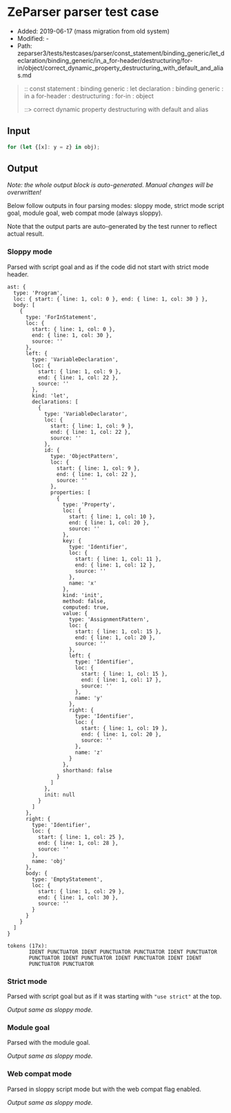 # ZeParser parser test case

- Added: 2019-06-17 (mass migration from old system)
- Modified: -
- Path: zeparser3/tests/testcases/parser/const_statement/binding_generic/let_declaration/binding_generic/in_a_for-header/destructuring/for-in/object/correct_dynamic_property_destructuring_with_default_and_alias.md

> :: const statement : binding generic : let declaration : binding generic : in a for-header : destructuring : for-in : object
>
> ::> correct dynamic property destructuring with default and alias

## Input

`````js
for (let {[x]: y = z} in obj);
`````

## Output

_Note: the whole output block is auto-generated. Manual changes will be overwritten!_

Below follow outputs in four parsing modes: sloppy mode, strict mode script goal, module goal, web compat mode (always sloppy).

Note that the output parts are auto-generated by the test runner to reflect actual result.

### Sloppy mode

Parsed with script goal and as if the code did not start with strict mode header.

`````
ast: {
  type: 'Program',
  loc: { start: { line: 1, col: 0 }, end: { line: 1, col: 30 } },
  body: [
    {
      type: 'ForInStatement',
      loc: {
        start: { line: 1, col: 0 },
        end: { line: 1, col: 30 },
        source: ''
      },
      left: {
        type: 'VariableDeclaration',
        loc: {
          start: { line: 1, col: 9 },
          end: { line: 1, col: 22 },
          source: ''
        },
        kind: 'let',
        declarations: [
          {
            type: 'VariableDeclarator',
            loc: {
              start: { line: 1, col: 9 },
              end: { line: 1, col: 22 },
              source: ''
            },
            id: {
              type: 'ObjectPattern',
              loc: {
                start: { line: 1, col: 9 },
                end: { line: 1, col: 22 },
                source: ''
              },
              properties: [
                {
                  type: 'Property',
                  loc: {
                    start: { line: 1, col: 10 },
                    end: { line: 1, col: 20 },
                    source: ''
                  },
                  key: {
                    type: 'Identifier',
                    loc: {
                      start: { line: 1, col: 11 },
                      end: { line: 1, col: 12 },
                      source: ''
                    },
                    name: 'x'
                  },
                  kind: 'init',
                  method: false,
                  computed: true,
                  value: {
                    type: 'AssignmentPattern',
                    loc: {
                      start: { line: 1, col: 15 },
                      end: { line: 1, col: 20 },
                      source: ''
                    },
                    left: {
                      type: 'Identifier',
                      loc: {
                        start: { line: 1, col: 15 },
                        end: { line: 1, col: 17 },
                        source: ''
                      },
                      name: 'y'
                    },
                    right: {
                      type: 'Identifier',
                      loc: {
                        start: { line: 1, col: 19 },
                        end: { line: 1, col: 20 },
                        source: ''
                      },
                      name: 'z'
                    }
                  },
                  shorthand: false
                }
              ]
            },
            init: null
          }
        ]
      },
      right: {
        type: 'Identifier',
        loc: {
          start: { line: 1, col: 25 },
          end: { line: 1, col: 28 },
          source: ''
        },
        name: 'obj'
      },
      body: {
        type: 'EmptyStatement',
        loc: {
          start: { line: 1, col: 29 },
          end: { line: 1, col: 30 },
          source: ''
        }
      }
    }
  ]
}

tokens (17x):
       IDENT PUNCTUATOR IDENT PUNCTUATOR PUNCTUATOR IDENT PUNCTUATOR
       PUNCTUATOR IDENT PUNCTUATOR IDENT PUNCTUATOR IDENT IDENT
       PUNCTUATOR PUNCTUATOR
`````

### Strict mode

Parsed with script goal but as if it was starting with `"use strict"` at the top.

_Output same as sloppy mode._

### Module goal

Parsed with the module goal.

_Output same as sloppy mode._

### Web compat mode

Parsed in sloppy script mode but with the web compat flag enabled.

_Output same as sloppy mode._
